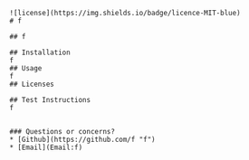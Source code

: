 
    
    ![license](https://img.shields.io/badge/licence-MIT-blue)
    # f

    ## f

    ## Installation
    f 
    ## Usage
    f
    ## Licenses
    
    ## Test Instructions
    f


    ### Questions or concerns?
    * [Github](https://github.com/f "f")
    * [Email](Email:f)
    
